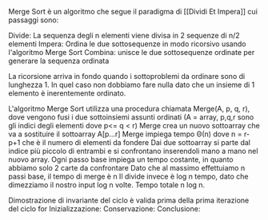Merge Sort è un algoritmo che segue il paradigma di [[Dividi Et Impera]] cui passaggi sono:

Divide: La sequenza degli n elementi viene divisa in 2 sequenze di n/2 elementi
Impera: Ordina le due sottosequenze in modo ricorsivo usando l'algoritmo Merge Sort
Combina: unisce le due sottosequenze ordinate per generare la sequenza ordinata

La ricorsione arriva in fondo quando i sottoproblemi da ordinare sono di lunghezza 1. In quel caso non dobbiamo fare nulla dato che un insieme di 1 elemento è inerentemente ordinato.

L'algoritmo Merge Sort utilizza una procedura chiamata Merge(A, p, q, r), dove vengono fusi i due sottoinsiemi assunti ordinati
(A = array, p,q,r sono gli indici degli elementi dove p<= q < r)
Merge crea un nuovo sottoarray che va a sostituire il sottoarray A[p...r]
Merge impiega tempo Θ(n) dove n = r-p+1 che è il numero di elementi da fondere
Dai due sottoarray si parte dal indice più piccolo di entrambi e si confrontano inserendoli mano a mano nel nuovo array.
Ogni passo base impiega un tempo costante, in quanto abbiamo solo 2 carte da confrontare
Dato che al massimo effettuiamo n passi base, il tempo di merge è n
Il divide invece è log n tempo, dato che dimezziamo il nostro input log n volte.
Tempo totale n log n.

Dimostrazione di invariante del ciclo è valida prima della prima iterazione del ciclo for
Inizializzazione: 
Conservazione:
Conclusione: